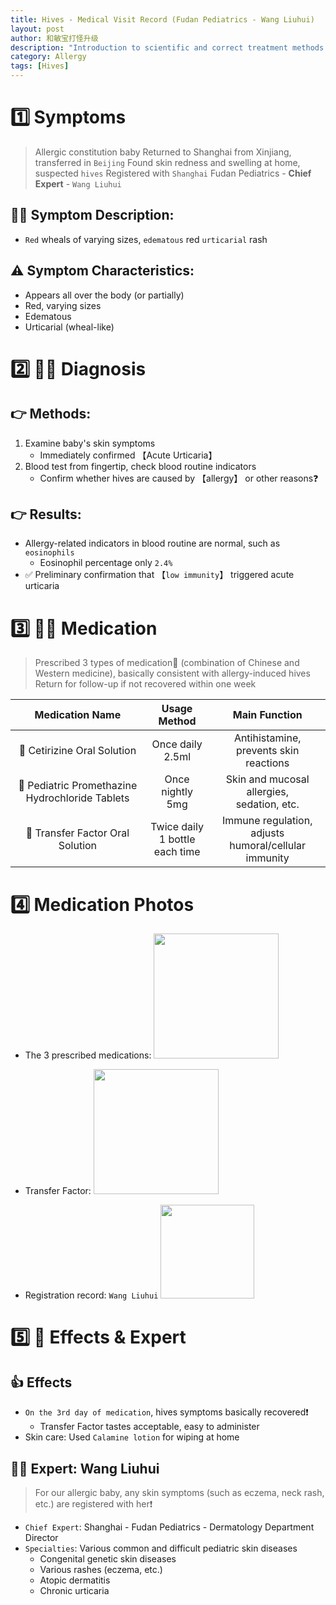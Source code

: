 ```yaml
---
title: Hives - Medical Visit Record (Fudan Pediatrics - Wang Liuhui)
layout: post
author: 和敏宝打怪升级 
description: "Introduction to scientific and correct treatment methods for allergic babies with hives, including symptom judgment and medication usage"
category: Allergy
tags: [Hives]
---
```


# 1️⃣ Symptoms
> Allergic constitution baby
> Returned to Shanghai from Xinjiang, transferred in `Beijing`
> Found skin redness and swelling at home, suspected `hives`
> Registered with `Shanghai` Fudan Pediatrics - **Chief Expert** - `Wang Liuhui`

## 🧑‍⚕️ Symptom Description:
- `Red` wheals of varying sizes, `edematous` red `urticarial` rash

## ⚠️ Symptom Characteristics:
- Appears all over the body (or partially)
- Red, varying sizes
- Edematous
- Urticarial (wheal-like)

# 2️⃣ 🧑‍⚕️ Diagnosis

## 👉 Methods:
1. Examine baby's skin symptoms
    - Immediately confirmed 【Acute Urticaria】
2. Blood test from fingertip, check blood routine indicators
    - Confirm whether hives are caused by 【allergy】 or other reasons❓

## 👉 Results:
- Allergy-related indicators in blood routine are normal, such as `eosinophils`
    - Eosinophil percentage only `2.4%`
- ✅ Preliminary confirmation that 【`low immunity`】 triggered acute urticaria

# 3️⃣ 🧑‍⚕️ Medication
> Prescribed 3 types of medication💊 (combination of Chinese and Western medicine), basically consistent with allergy-induced hives
> Return for follow-up if not recovered within one week

| Medication Name | Usage Method | Main Function |
|:--:|:--:|:--:|
|💊 Cetirizine Oral Solution| Once daily<br>2.5ml| Antihistamine,<br>prevents skin reactions |
|💊 Pediatric Promethazine Hydrochloride Tablets| Once nightly<br>5mg| Skin and mucosal allergies,<br>sedation, etc. |
|💊 Transfer Factor Oral Solution| Twice daily<br>1 bottle each time| Immune regulation,<br>adjusts humoral/cellular immunity |

# 4️⃣ Medication Photos
- The 3 prescribed medications:
<img src="https://blog-1252538339.cos.ap-chengdu.myqcloud.com/minbao_pics/%E8%8D%A8%E9%BA%BB%E7%96%B9/3%E7%A7%8D%E8%8D%AF.jpg" width=200> </img>

- Transfer Factor:
<img src="https://blog-1252538339.cos.ap-chengdu.myqcloud.com/minbao_pics/%E8%8D%A8%E9%BA%BB%E7%96%B9/%E8%BD%AC%E7%A7%BB%E5%9B%A0%E5%AD%90.jpg" width=200> </img>

- Registration record: `Wang Liuhui`
<img src="https://blog-1252538339.cos.ap-chengdu.myqcloud.com/minbao_pics/%E8%8D%A8%E9%BA%BB%E7%96%B9/%E6%8C%82%E5%8F%B7.jpg" width=150>  </img>

# 5️⃣ 👶 Effects & Expert
## 👍 Effects
- `On the 3rd day of medication`, hives symptoms basically recovered❗️
    - Transfer Factor tastes acceptable, easy to administer
- Skin care: Used `Calamine lotion` for wiping at home

## 🧑‍⚕️ Expert: Wang Liuhui
> For our allergic baby, any skin symptoms (such as eczema, neck rash, etc.) are registered with her❗️

- `Chief Expert`: Shanghai - Fudan Pediatrics - Dermatology Department Director
- `Specialties`: Various common and difficult pediatric skin diseases
  - Congenital genetic skin diseases
  - Various rashes (eczema, etc.)
  - Atopic dermatitis
  - Chronic urticaria